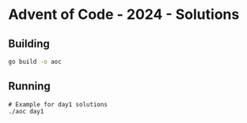 # Advent of Code - 2024 - Solutions

## Building

```bash
go build -o aoc
```

## Running

```
# Example for day1 solutions
./aoc day1
```
